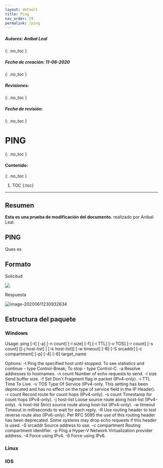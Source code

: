 ```yaml
---
layout: default
title: Ping
nav_order: 29
permalink: /ping
---
```

##### **Autores:**  Anibal Leal
{: .no_toc }


##### **Fecha de creación:**  11-06-2020
{: .no_toc }

##### **Revisiones:** 
{: .no_toc }

##### **Fecha de revisión:** 
{: .no_toc }

# PING
{: .no_toc }

#### Contenido:
{: .no_toc }

1. TOC
{:toc}

---


## Resumen
**Esta es una prueba de modificación del documento.** realizado por Anibal Leal.  


## PING
Ques es

## Formato

Solicitud 

![](C:\Users\aleal\AppData\Roaming\Typora\typora-user-images\image-20200611230726370.png)

Respuesta

![image-20200611230932634](C:\Users\aleal\AppData\Roaming\Typora\typora-user-images\image-20200611230932634.png)

## Estructura del paquete

### Windows

Usage: ping [-t] [-a] [-n count] [-l size] [-f] [-i TTL] [-v TOS]
            [-r count] [-s count] [[-j host-list] | [-k host-list]]
            [-w timeout] [-R] [-S srcaddr] [-c compartment] [-p]
            [-4] [-6] target_name

Options:
    -t             Ping the specified host until stopped.
                   To see statistics and continue - type Control-Break;
                   To stop - type Control-C.
    -a             Resolve addresses to hostnames.
    -n count       Number of echo requests to send.
    -l size        Send buffer size.
    -f             Set Don't Fragment flag in packet (IPv4-only).
    -i TTL         Time To Live.
    -v TOS         Type Of Service (IPv4-only. This setting has been deprecated
                   and has no effect on the type of service field in the IP
                   Header).
    -r count       Record route for count hops (IPv4-only).
    -s count       Timestamp for count hops (IPv4-only).
    -j host-list   Loose source route along host-list (IPv4-only).
    -k host-list   Strict source route along host-list (IPv4-only).
    -w timeout     Timeout in milliseconds to wait for each reply.
    -R             Use routing header to test reverse route also (IPv6-only).
                   Per RFC 5095 the use of this routing header has been
                   deprecated. Some systems may drop echo requests if
                   this header is used.
    -S srcaddr     Source address to use.
    -c compartment Routing compartment identifier.
    -p             Ping a Hyper-V Network Virtualization provider address.
    -4             Force using IPv4.
    -6             Force using IPv6.

### Linux

### IOS